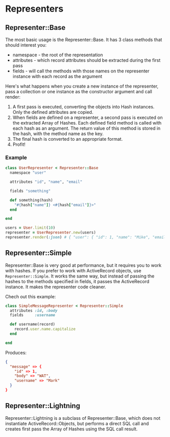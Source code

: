 Representers
============

Representer::Base
-----------------------------------

The most basic usage is the Representer::Base. It has 3 class methods that should interest you:

* namespace  - the root of the representation
* attributes - which record attributes should be extracted during the first pass
* fields     - will call the methods with those names on the representer instance with each record as the argument

Here's what happens when you create a new instance of the representer, pass a collection or one instance as the constructor argument and call render:

1. A first pass is executed, converting the objects into Hash instances. Only the defined attributes are copied.
2. When fields are defined on a representer, a second pass is executed on the extracted Array of Hashes.
   Each defined field method is called with each hash as an argument.
   The return value of this method is stored in the hash, with the method name as the key.
3. The final hash is converted to an appropriate format.
4. Profit!

### Example

```ruby
class UserRepresenter < Representer::Base
  namespace "user"

  attributes "id", "name", "email"

  fields "something"

  def something(hash)
    "#{hash["name"]} <#{hash["email"]}>"
  end

end

users = User.limit(10)
representer = UserRepresenter.new(users)
representer.render(:json) # { "user": { "id": 1, "name": "Mike", "email": "mike@email.com", "something": "Mike <mike@email.com>" }}
```

Representer::Simple
-------------------

Representer::Base is very good at performance, but it requires you to work
with hashes. If you prefer to work with ActiveRecord objects, use `Representer::Simple`. It works the same way, but instead of passing the hashes to the methods specified
in fields, it passes the ActiveRecord instance. It makes the representer code
cleaner.

Chech out this example:

```ruby
class SimpleMessageRepresenter < Representer::Simple
  attributes :id, :body
  fields     :username

  def username(record)
    record.user.name.capitalize
  end

end
```

Produces:

```json
{
  "message" => {
    "id" => 1,
    "body" => "WAT",
    "username" => "Mark"
  }
}
```

Representer::Lightning
-----------------------------------

Representer::Lightning is a subclass of Representer::Base, which does not
instantiate ActiveRecord::Objects, but performs a direct SQL call and creates
first pass the Array of Hashes using the SQL call result.
